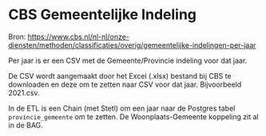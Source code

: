 # CBS Gemeentelijke Indeling

Bron: https://www.cbs.nl/nl-nl/onze-diensten/methoden/classificaties/overig/gemeentelijke-indelingen-per-jaar

Per jaar is er een CSV met de Gemeente/Provincie indeling voor dat jaar.

De CSV wordt aangemaakt door het Excel (.xlsx) bestand bij CBS te downloaden en
deze om te zetten naar CSV voor dat jaar. Bijvoorbeeld 2021.csv.

In de ETL is een Chain (met Stetl) om een jaar naar de Postgres tabel `provincie_gemeente`
om te zetten. De Woonplaats-Gemeente koppeling zit al in de BAG.
